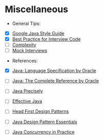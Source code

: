 # Miscellaneous #

- General Tips:
- [X] [Google Java Style Guide](https://google.github.io/styleguide/javaguide.html)
- [X] [Best Practice for Interview Code](/Best_Practices/README.md)
- [ ] [Complexity](#Complexity)
- [ ] [Mock Interviews](#Mock_Interviews)

- References:
- [X] [Java: Language Specification by Oracle](https://docs.oracle.com/javase/specs/)
- [ ] [Java: The Complete Reference by Oracle](#Java)
- [ ] [Java Precisely](#Java_Percisely)
- [ ] [Effective Java](#Java)
- [ ] [Head First Design Patterns](#Java)
- [ ] [Java Design Pattern Essentials](#Java)
- [ ] [Java Concurrency in Practice](#Java)



